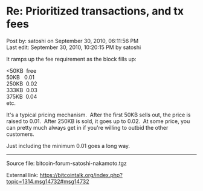 # Re: Prioritized transactions, and tx fees

Post by: satoshi on September 30, 2010, 06:11:56 PM<br>
Last edit: September 30, 2010, 10:20:15 PM by satoshi

It ramps up the fee requirement as the block fills up:

<50KB &nbsp;free<br>
50KB &nbsp;&nbsp;0.01<br>
250KB &nbsp;0.02<br>
333KB &nbsp;0.03<br>
375KB &nbsp;0.04<br>
etc.

It's a typical pricing mechanism. &nbsp;After the first 50KB sells out, the price is raised to 0.01. &nbsp;After 250KB is sold, it goes up to 0.02. &nbsp;At some price, you can pretty much always get in if you're willing to outbid the other customers.

Just including the minimum 0.01 goes a long way.

---

Source file: bitcoin-forum-satoshi-nakamoto.tgz

External link: https://bitcointalk.org/index.php?topic=1314.msg14732#msg14732
